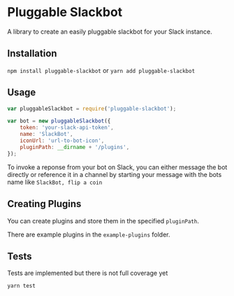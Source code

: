 # Pluggable Slackbot

A library to create an easily pluggable slackbot for your Slack instance.

## Installation

`npm install pluggable-slackbot` or `yarn add pluggable-slackbot`

## Usage

```js
var pluggableSlackbot = require('pluggable-slackbot');

var bot = new pluggableSlackbot({
	token: 'your-slack-api-token',
	name: 'SlackBot',
	iconUrl: 'url-to-bot-icon',
	pluginPath: __dirname + '/plugins',
});
```

To invoke a reponse from your bot on Slack, you can either message the bot directly or reference it in a channel by starting your message with the bots name like `SlackBot, flip a coin`

## Creating Plugins

You can create plugins and store them in the specified `pluginPath`.

There are example plugins in the `example-plugins` folder.

## Tests

Tests are implemented but there is not full coverage yet

`yarn test`

